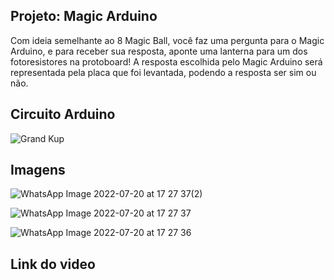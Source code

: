 ## Projeto: Magic Arduino
Com ideia semelhante ao 8 Magic Ball, você faz uma pergunta para o Magic Arduino, e para receber sua resposta, aponte uma lanterna para um dos fotoresistores na protoboard! A resposta escolhida pelo Magic Arduino será representada pela placa que foi levantada, podendo a resposta ser sim ou não.

## Circuito Arduino
![Grand Kup](https://user-images.githubusercontent.com/63194069/180074680-c0cee6b9-4fec-4b89-a5a4-38c3d392d31e.png)

## Imagens
![WhatsApp Image 2022-07-20 at 17 27 37(2)](https://user-images.githubusercontent.com/49030518/180075670-37d31d9f-d89d-450a-931a-73710a37061f.jpeg)



![WhatsApp Image 2022-07-20 at 17 27 37](https://user-images.githubusercontent.com/49030518/180075502-b3a4d61c-7e6b-4f31-978b-19cdbeeb5ac9.jpeg)

![WhatsApp Image 2022-07-20 at 17 27 36](https://user-images.githubusercontent.com/49030518/180075507-b5bb4d71-d2a7-428d-98cd-5906ad4ba473.jpeg)


## Link do video



